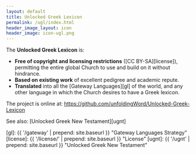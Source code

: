 ```yaml
---
layout: default
title: Unlocked Greek Lexicon
permalink: /ugl/index.html
header_image_layout: icon
header_image: icon-ugl.png 
---
```


The **Unlocked Greek Lexicon** is:

  - **Free of copyright and licensing restrictions** ([CC BY-SA][license]), permitting the entire global Church to use and build on it without hindrance.
  - **Based on existing work** of excellent pedigree and academic repute.
  - **Translated** into all the [Gateway Languages][gl] of the world, and any other language in which the Church desires to have a Greek lexicon.

The project is online at: <https://github.com/unfoldingWord/Unlocked-Greek-Lexicon>

See also: [Unlocked Greek New Testament][ugnt]


[gl]: {{ '/gateway' | prepend: site.baseurl }} "Gateway Languages Strategy"
[license]: {{ '/license/' | prepend: site.baseurl }} "License"
[ugnt]: {{ '/ugnt' | prepend: site.baseurl }} "Unlocked Greek New Testament"
